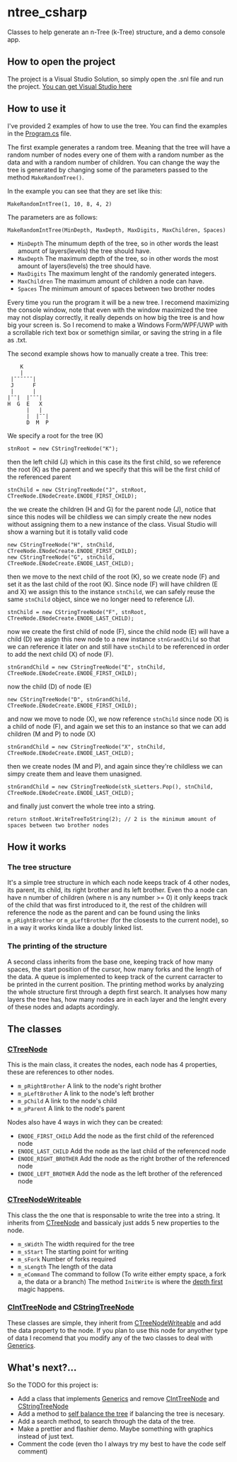 # ntree_csharp
Classes to help generate an n-Tree (k-Tree) structure, and a demo console app.
## How to open the project
The project is a Visual Studio Solution, so simply open the .snl file and run the project. [You can get Visual Studio here](https://visualstudio.microsoft.com/)
## How to use it
I've provided 2 examples of how to use the tree. You can find the examples in the [Program.cs](https://github.com/01000010/ntree_csharp/blob/master/ntree_csharp/ntree_csharp/Program.cs) file.

The first example generates a random tree. Meaning that the tree will have a random number of nodes every one of them with a random number as the data and with a random number of children. You can change the way the tree is generated by changing some of the parameters passed to the method ```MakeRandomTree()```.

In the example you can see that they are set like this:
```
MakeRandomIntTree(1, 10, 8, 4, 2)
```
The parameters are as follows:
```
MakeRandomIntTree(MinDepth, MaxDepth, MaxDigits, MaxChildren, Spaces)
```
- ```MinDepth```    The minumum depth of the tree, so in other words the least amount of layers(levels) the tree should have.
- ```MaxDepth```    The maximum depth of the tree, so in other words the most amount of layers(levels) the tree should have.
- ```MaxDigits```   The maximum lenght of the randomly generated integers.
- ```MaxChildren``` The maximum amount of children a node can have.
- ```Spaces```      The minimum amount of spaces between two brother nodes

Every time you run the program it will be a new tree. I recomend maximizing the console window, note that even with the window maximized the tree may not display correctly, it really depends on how big the tree is and how big your screen is. So I recomend to make a Windows Form/WPF/UWP with a scrollable rich text box or somethign similar, or saving the string in a file as .txt.

The second example shows how to manually create a tree. This tree:
```
    K          
    |          
 |¯¯¯¯¯¯|      
 J      F      
 |      |      
|¯¯|  |¯¯¯|    
H  G  E   X    
      |   |    
      |  |¯¯|  
      D  M  P  
```
We specify a root for the tree (K)
```
stnRoot = new CStringTreeNode("K");
```
then the left child (J) which in this case its the first child, so we reference the root (K) as the parent and we specify that this will be the first child of the referenced parent
```
stnChild = new CStringTreeNode("J", stnRoot, CTreeNode.ENodeCreate.ENODE_FIRST_CHILD);
```
the we create the children (H and G) for the parent node (J), notice that since this nodes will be childless we can simply create the new nodes without assigning them to a new instance of the class. Visual Studio will show a warning but it is totally valid code
```
new CStringTreeNode("H", stnChild, CTreeNode.ENodeCreate.ENODE_FIRST_CHILD);
new CStringTreeNode("G", stnChild, CTreeNode.ENodeCreate.ENODE_LAST_CHILD);
```
then we move to the next child of the root (K), so we create node (F) and set it as the last child of the root (K). Since node (F) will have children (E and X) we assign this to the instance ```stnChild```, we can safely reuse the same ```stnChild``` object, since we no longer need to reference (J).
```
stnChild = new CStringTreeNode("F", stnRoot, CTreeNode.ENodeCreate.ENODE_LAST_CHILD);
```
now we create the first child of node (F), since the child node (E) will have a child (D) we asign this new node to a new instance ```stnGrandChild``` so that we can reference it later on and still have ```stnChild``` to be referenced in order to add the next child (X) of node (F).
```
stnGrandChild = new CStringTreeNode("E", stnChild, CTreeNode.ENodeCreate.ENODE_FIRST_CHILD);
```
now the child (D) of node (E)
```
new CStringTreeNode("D", stnGrandChild, CTreeNode.ENodeCreate.ENODE_FIRST_CHILD);
```
and now we move to node (X), we now reference ```stnChild``` since node (X) is a child of node (F), and again we set this to an instance so that we can add children (M and P) to node (X)
```
stnGrandChild = new CStringTreeNode("X", stnChild, CTreeNode.ENodeCreate.ENODE_LAST_CHILD);
```
then we create nodes (M and P), and again since they're childless we can simpy create them and leave them unasigned.
```
stnGrandChild = new CStringTreeNode(stk_sLetters.Pop(), stnChild, CTreeNode.ENodeCreate.ENODE_LAST_CHILD);
```
and finally just convert the whole tree into a string.
```
return stnRoot.WriteTreeToString(2); // 2 is the minimum amount of spaces between two brother nodes
```
## How it works
### The tree structure
It's a simple tree structure in which each node keeps track of 4 other nodes, its parent, its child, its right brother and its left brother.
Even tho a node can have n number of children (where n is any number >= 0) it only keeps track of the child that was first introduced to it, the rest of the children will reference the node as the parent and can be found using the links ```m_pRightBrother``` or ```m_pLeftBrother``` (for the closests to the current node), so in a way it works kinda like a doubly linked list.
### The printing of the structure
A second class inherits from the base one, keeping track of how many spaces, the start position of the cursor, how many forks and the length of the data. A queue is implemented to keep track of the current carracter to be printed in the current position.
The printing method works by analyzing the whole structure first through a depth first search. It analyses how many layers the tree has, how many nodes are in each layer and the lenght every of these nodes and adapts acordingly.
## The classes
### [CTreeNode](https://github.com/01000010/ntree_csharp/blob/master/ntree_csharp/ntree_csharp/CTreeNode.cs)
This is the main class, it creates the nodes, each node has 4 properties, these are references to other nodes.
- ```m_pRightBrother``` A link to the node's right brother
- ```m_pLeftBrother```  A link to the node's left brother
- ```m_pChild```        A link to the node's child
- ```m_pParent```       A link to the node's parent

Nodes also have 4 ways in wich they can be created:

- ```ENODE_FIRST_CHILD```   Add the node as the first child of the referenced node
- ```ENODE_LAST_CHILD```    Add the node as the last child of the referenced node
- ```ENODE_RIGHT_BROTHER``` Add the node as the right brother of the referenced node
- ```ENODE_LEFT_BROTHER```  Add the node as the left brother of the referenced node
### [CTreeNodeWriteable](https://github.com/01000010/ntree_csharp/blob/master/ntree_csharp/ntree_csharp/CTreeNodeWriteable.cs)
This class the the one that is responsable to write the tree into a string. It inherits from 
[CTreeNode](https://github.com/01000010/ntree_csharp/blob/master/ntree_csharp/ntree_csharp/CTreeNode.cs) and bassicaly just adds 5 new properties to the node.
- ```m_sWidth```    The width required for the tree
- ```m_sStart```    The starting point for writing
- ```m_sFork```     Number of forks required
- ```m_sLength```   The length of the data
- ```m_eCommand```  The command to follow (To write either empty space, a fork a, the data or a branch)
The method ```InitWrite``` is where the [depth first](https://en.wikipedia.org/wiki/Depth-first_search) magic happens.
### [CIntTreeNode](https://github.com/01000010/ntree_csharp/blob/master/ntree_csharp/ntree_csharp/CIntTreeNode.cs) and [CStringTreeNode](https://github.com/01000010/ntree_csharp/blob/master/ntree_csharp/ntree_csharp/CStringTreeNode.cs)
These classes are simple, they inherit from [CTreeNodeWriteable](https://github.com/01000010/ntree_csharp/blob/master/ntree_csharp/ntree_csharp/CTreeNodeWriteable.cs) and add the data property to the node. If you plan to use this node for anyother type of data I recomend that you modify any of the two classes to deal with [Generics](https://msdn.microsoft.com/en-us/library/ms379564(v=vs.80).aspx).
## What's next?...
So the TODO for this project is:
* Add a class that implements [Generics](https://msdn.microsoft.com/en-us/library/ms379564(v=vs.80).aspx) and remove [CIntTreeNode](https://github.com/01000010/ntree_csharp/blob/master/ntree_csharp/ntree_csharp/CIntTreeNode.cs) and [CStringTreeNode](https://github.com/01000010/ntree_csharp/blob/master/ntree_csharp/ntree_csharp/CStringTreeNode.cs)
* Add a method to [self balance the tree](https://en.wikipedia.org/wiki/Self-balancing_binary_search_tree) if balancing the tree is necesary.
* Add a search method, to search through the data of the tree.
* Make a prettier and flashier demo. Maybe something with graphics instead of just text.
* Comment the code (even tho I always try my best to have the code self comment)
